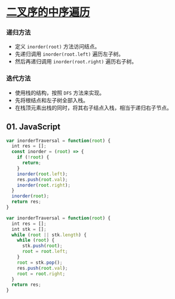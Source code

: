 # [二叉序的中序遍历](https://leetcode-cn.com/problems/binary-tree-inorder-traversal/)

### 递归方法
- 定义 `inorder(root)` 方法访问结点。
- 先递归调用 `inorder(root.left)` 遍历左子树。
- 然后再递归调用 `inorder(root.right)` 遍历右子树。

### 迭代方法
- 使用栈的结构，按照 `DFS` 方法来实现。
- 先将根结点和左子树全部入栈。
- 在栈顶元素出栈的同时，将其右子结点入栈，相当于递归右子节点。


## 01. JavaScript
```js
var inorderTraversal = function(root) {
  int res = [];
  const inorder = (root) => {
    if (!root) {
      return;
    }
    inorder(root.left);
    res.push(root.val);
    inorder(root.right);
  }
  inorder(root);  
  return res;
}
```

```js
var inorderTraversal = function(root) {
  int res = [];
  int stk = [];
  while (root || stk.length) {
    while (root) {
      stk.push(root);
      root = root.left;
    }
    root = stk.pop();
    res.push(root.val);
    root = root.right;
  }
  return res;
}
```